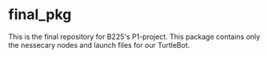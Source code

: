 # final_pkg
This is the final repository for B225's P1-project.
This package contains only the nessecary nodes and launch files for our TurtleBot.
